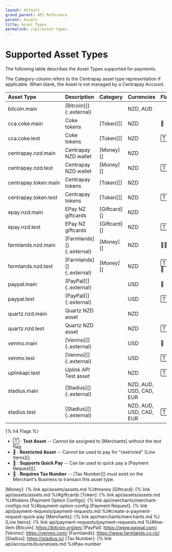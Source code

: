 ```yaml
---
layout: default
grand_parent: API Reference
parent: Assets
title: Asset Types
permalink: /api/asset-types
---
```


# Supported Asset Types

The following table describes the Asset Types supported for payments.

The Category column refers to the Centrapay asset type representation if
applicable. When blank, the Asset is not managed by a Centrapay Account.

|      Asset Type      |             Description              |   Category   |       Currencies        | Flags |
| :------------------- | :----------------------------------- | :----------- | :---------------------- | :---- |
| bitcoin.main         | [Bitcoin][]{:.external}              |              | NZD, AUD                |       |
| cca.coke.main        | Coke tokens                          | [Token][]    | NZD                     | 🚫     |
| cca.coke.test        | Coke tokens                          | [Token][]    | NZD                     | 🅃 🚫   |
| centrapay.nzd.main   | Centrapay NZD wallet                 | [Money][]    | NZD                     |       |
| centrapay.nzd.test   | Centrapay NZD wallet                 | [Money][]    | NZD                     | 🅃     |
| centrapay.token.main | Centrapay tokens                     | [Token][]    | NZD                     |       |
| centrapay.token.test | Centrapay tokens                     | [Token][]    | NZD                     | 🅃     |
| epay.nzd.main        | EPay NZ giftcards                    | [Giftcard][] | NZD                     |       |
| epay.nzd.test        | EPay NZ giftcards                    | [Giftcard][] | NZD                     | 🅃     |
| farmlands.nzd.main   | [Farmlands][]{:.external}            | [Money][]    | NZD                     | 💸💼    |
| farmlands.nzd.test   | [Farmlands][]{:.external}            | [Money][]    | NZD                     | 🅃💸💼   |
| paypal.main          | [PayPal][]{:.external}               |              | USD                     | 💸     |
| paypal.test          | [PayPal][]{:.external}               |              | USD                     | 🅃 💸   |
| quartz.nzd.main      | Quartz NZD asset                     |              | NZD                     |       |
| quartz.nzd.test      | Quartz NZD asset                     |              | NZD                     | 🅃     |
| venmo.main           | [Venmo][]{:.external}                |              | USD                     | 💸     |
| venmo.test           | [Venmo][]{:.external}                |              | USD                     | 🅃 💸   |
| uplinkapi.test       | Uplink API Test asset                |              | NZD                     | 🅃     |
| stadius.main         | [Stadius][]{:.external}              |              | NZD, AUD, USD, CAD, EUR |       |
| stadius.test         | [Stadius][]{:.external}              |              | NZD, AUD, USD, CAD, EUR | 🅃     |


{% h4 Flags %}

 * 🅃  : **Test Asset** -- Cannot be assigned to [Merchants] without the test flag.
 * 🚫 : **Restricted Asset** -- Cannot be used to pay for "restricted" [Line Items][].
 * 💸 : **Supports Quick Pay** -- Can be used to quick pay a [Payment Request][].
 * 💼 : **Requires Tax Number** -- [Tax Number][] must exist on the Merchant's Business to transact this asset type.


[Money]: {% link api/assets/assets.md %}#money
[Giftcard]: {% link api/assets/assets.md %}#giftcards
[Token]: {% link api/assets/assets.md %}#tokens
[Payment Option Configs]: {% link api/merchants/merchant-configs.md %}#payment-option-config
[Payment Request]: {% link api/payment-requests/payment-requests.md %}#create-a-payment-request-quick-pay
[Merchants]: {% link api/merchants/merchants.md %}
[Line Items]: {% link api/payment-requests/payment-requests.md %}#line-item
[Bitcoin]: https://bitcoin.org/en/
[PayPal]: https://www.paypal.com/
[Venmo]: https://venmo.com/
[Farmlands]: https://www.farmlands.co.nz/
[Stadius]: https://stadius.io/
[Tax Number]: {% link api/accounts/businesses.md %}#tax-number
